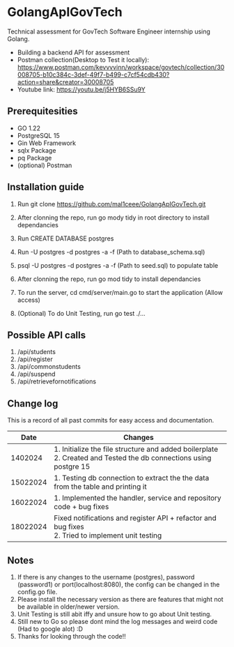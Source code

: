# GolangApIGovTech

Technical assessment for GovTech Software Engineer internship using Golang.
- Building a backend API for assessment
- Postman collection(Desktop to Test it locally): https://www.postman.com/kevvvvinn/workspace/govtech/collection/30008705-b10c384c-3def-49f7-b499-c7cf54cdb430?action=share&creator=30008705
- Youtube link: https://youtu.be/j5HYB6SSu9Y

## Prerequitesities 

- GO 1.22
- PostgreSQL 15
- Gin Web Framework
- sqlx Package
- pq Package
- (optional) Postman

## Installation guide 

1. Run git clone https://github.com/mal1ceee/GolangApIGovTech.git

2. After clonning the repo, run go mody tidy in root directory to install dependancies

3. Run CREATE DATABASE postgres

4. Run -U postgres -d postgres -a -f (Path to database_schema.sql)

5. psql -U postgres -d postgres -a -f (Path to seed.sql) to populate table

6. After clonning the repo, run go mod tidy to install dependancies

7. To run the server, cd cmd/server/main.go to start the application (Allow access)

8. (Optional) To do Unit Testing, run go test ./...

## Possible API calls

1. /api/students
2. /api/register
3. /api/commonstudents
4. /api/suspend
5. /api/retrievefornotifications


## Change log

This is a record of all past commits for easy access and documentation.

| Date | Changes |
|--------|--------|
| 1402024 | 1. Initialize the file structure and added boilerplate <br> 2. Created and Tested the db connections using postgre 15 |
| 15022024 | 1. Testing db connection to extract the the data from the table and printing it |
| 16022024 | 1. Implemented the handler, service and repository code + bug fixes |
| 18022024 | Fixed notifications and register API + refactor and bug fixes <br> 2. Tried to implement unit testing |

## Notes

1. If there is any changes to the username (postgres), password (password1) or port(localhost:8080), the config can be changed in the config.go file.
2. Please install the necessary version as there are features that might not be available in older/newer version.
3. Unit Testing is still abit iffy and unsure how to go about Unit testing.
3. Still new to Go so please dont mind the log messages and weird code (Had to google alot) :D
4. Thanks for looking through the code!!

